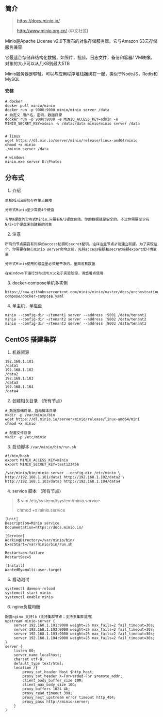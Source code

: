 ## 简介

> https://docs.minio.io/
>
> http://www.minio.org.cn/	(中文社区)

Minio是Apache License v2.0下发布的对象存储服务器。它与Amazon S3云存储服务兼容

它最适合存储非结构化数据，如照片，视频，日志文件，备份和容器/ VM映像。对象的大小可以从几KB到最大5TB

Minio服务器足够轻，可以与应用程序堆栈捆绑在一起，类似于NodeJS，Redis和MySQL

#### 安装

```
# docker
docker pull minio/minio
docker run -p 9000:9000 minio/minio server /data
# 自定义 用户名，密码，数据目录
docker run -p 9000:9000 -e MINIO_ACCESS_KEY=admin -e MINIO_SECRET_KEY=admin -v /data:/data minio/minio server /data


# linux
wget https://dl.min.io/server/minio/release/linux-amd64/minio
chmod +x minio
./minio server /data

# windows
minio.exe server D:\Photos
```



## 分布式

1. 介绍

```
单机Minio服务存在单点故障

分布式Minio至少需要4个硬盘

有N块硬盘的分布式Minio,只要有N/2硬盘在线，你的数据就是安全的。不过你需要至少有N/2+1个硬盘来创建新的对象
```

2. 注意

```
所有的节点需要有同样的access秘钥和secret秘钥，这样这些节点才能建立联接。为了实现这个，你需要在执行minio server命令之前，先将access秘钥和secret秘钥export成环境变量

分布式Minio使用的磁盘里必须是干净的，里面没有数据

在Windows下运行分布式Minio处于实验阶段，请悠着点使用
```

3. docker-compose单机多实例

```
https://raw.githubusercontent.com/minio/minio/master/docs/orchestration/docker-compose/docker-compose.yaml
```

4. 单主机，单磁盘

```
minio --config-dir ~/tenant1 server --address :9001 /data/tenant1
minio --config-dir ~/tenant2 server --address :9002 /data/tenant2
minio --config-dir ~/tenant3 server --address :9003 /data/tenant3
```



## CentOS 搭建集群

1. 机器资源

```
192.168.1.101
/data1
192.168.1.102
/data2
192.168.1.103
/data3
192.168.1.104
/data4
```

2. 创建相关目录 （所有节点）

```
# 数据存储目录，启动脚本目录
mkdir -p /var/minio/bin
wget https://dl.minio.io/server/minio/release/linux-amd64/mini
chmod +x minio

# 配置文件目录
mkdir -p /etc/minio
```

3. 启动脚本  `/var/minio/bin/run.sh`

```
#!/bin/bash
export MINIO_ACCESS_KEY=minio
export MINIO_SECRET_KEY=test123456

/var/minio/bin/minio server --config-dir /etc/minio \
http://192.168.1.101/data1 http://192.168.1.102/data2 \
http://192.168.1.103/data3 http://192.168.1.104/data4  
```

4. service 脚本 （所有节点）

> $ vim /etc/systemd/system/minio.service
>
>  chmod +x minio.service

```
[Unit]
Description=Minio service
Documentation=https://docs.minio.io/

[Service]
WorkingDirectory=/var/minio/bin/
ExecStart=/var/minio/bin/run.sh

Restart=on-failure
RestartSec=5

[Install]
WantedBy=multi-user.target
```

5. 启动测试

```
systemctl daemon-reload
systemctl start minio
systemctl enable minio
```

6. nginx负载均衡

```
配置nginx 支持lb（支持集群节点；支持多集群混用）
upstream minio-server {
    server 192.168.1.101:9000 weight=25 max_fails=2 fail_timeout=30s;
    server 192.168.1.102:9000 weight=25 max_fails=2 fail_timeout=30s;
    server 192.168.1.103:9000 weight=25 max_fails=2 fail_timeout=30s;
    server 192.168.1.104:9000 weight=25 max_fails=2 fail_timeout=30s;
}
server {
    listen 80;
    server_name localhost;
    charset utf-8;
    default_type text/html;
    location /{
        proxy_set_header Host $http_host;
        proxy_set_header X-Forwarded-For $remote_addr;
        client_body_buffer_size 10M;
        client_max_body_size 10G;
        proxy_buffers 1024 4k;
        proxy_read_timeout 300;
        proxy_next_upstream error timeout http_404;
        proxy_pass http://minio-server;
    }
}
```

